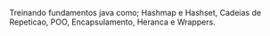 Treinando fundamentos java como; 
Hashmap e Hashset,
Cadeias de Repeticao,
POO,
Encapsulamento,
Heranca e Wrappers.

